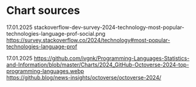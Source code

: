 # Chart sources                    
17.01.2025 stackoverflow-dev-survey-2024-technology-most-popular-technologies-language-prof-social.png                  
https://survey.stackoverflow.co/2024/technology#most-popular-technologies-language-prof                      

17.01.2025 https://github.com/ivgnk/Programming-Languages-Statistics-and-Information/blob/master/Charts/2024_GitHub-Octoverse-2024-top-programming-languages.webp               
https://github.blog/news-insights/octoverse/octoverse-2024/

